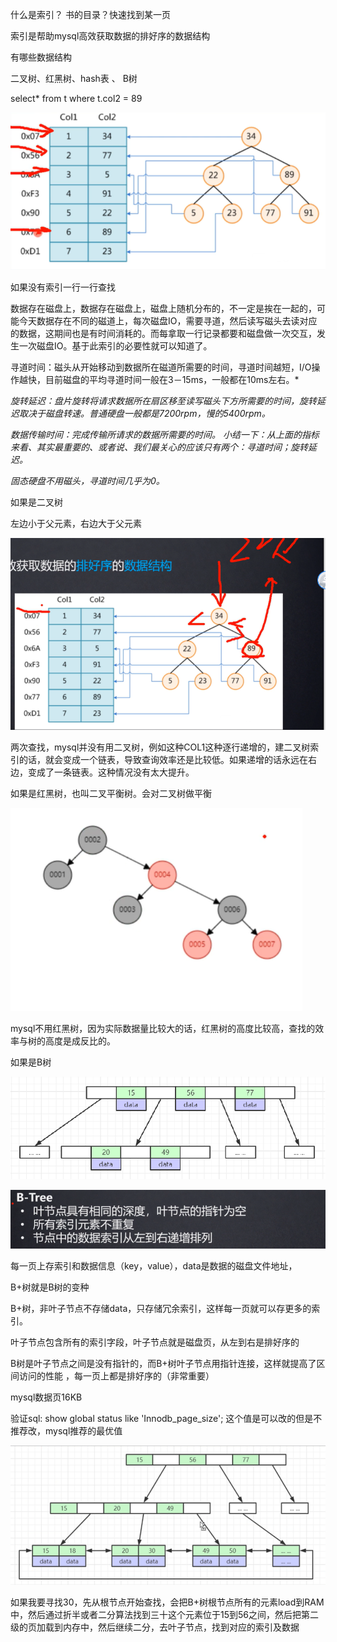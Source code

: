 什么是索引？ 书的目录？快速找到某一页

索引是帮助mysql高效获取数据的排好序的数据结构



有哪些数据结构

二叉树、红黑树、hash表 、 B树



select* from t where t.col2 = 89

![1639719543476](../image/1639719543476.png)

如果没有索引一行一行查找

数据存在磁盘上，数据存在磁盘上，磁盘上随机分布的，不一定是挨在一起的，可能今天数据存在不同的磁道上，每次磁盘IO，需要寻道，然后读写磁头去读对应的数据，这期间也是有时间消耗的。而每拿取一行记录都要和磁盘做一次交互，发生一次磁盘IO。基于此索引的必要性就可以知道了。



寻道时间：磁头从开始移动到数据所在磁道所需要的时间，寻道时间越短，I/O操作越快，目前磁盘的平均寻道时间一般在3－15ms，一般都在10ms左右。*

*旋转延迟：盘片旋转将请求数据所在扇区移至读写磁头下方所需要的时间，旋转延迟取决于磁盘转速。普通硬盘一般都是7200rpm，慢的5400rpm。*

*数据传输时间：完成传输所请求的数据所需要的时间。*
*小结一下：从上面的指标来看、其实最重要的、或者说、我们最关心的应该只有两个：寻道时间；旋转延迟。*

 *固态硬盘不用磁头，寻道时间几乎为0。* 



如果是二叉树

左边小于父元素，右边大于父元素

![1639720524851](../image/1639720524851.png)

两次查找，mysql并没有用二叉树，例如这种COL1这种逐行递增的，建二叉树索引的话，就会变成一个链表，导致查询效率还是比较低。如果递增的话永远在右边，变成了一条链表。这种情况没有太大提升。



如果是红黑树，也叫二叉平衡树。会对二叉树做平衡

![1639721662840](../image/1639721662840.png)

mysql不用红黑树，因为实际数据量比较大的话，红黑树的高度比较高，查找的效率与树的高度是成反比的。



如果是B树

![1639724921758](../image/1639724921758.png)

**![1639998312051](../image/1639998312051.png)**

每一页上存索引和数据信息（key，value），data是数据的磁盘文件地址，



B+树就是B树的变种

B+树，非叶子节点不存储data，只存储冗余索引，这样每一页就可以存更多的索引。

叶子节点包含所有的索引字段，叶子节点就是磁盘页，从左到右是排好序的

B树是叶子节点之间是没有指针的，而B+树叶子节点用指针连接，这样就提高了区间访问的性能 ，每一页上都是排好序的（非常重要）

mysql数据页16KB    

验证sql: show global status like 'Innodb_page_size'; 这个值是可以改的但是不推荐改，mysql推荐的最优值

![1639725088796](../image/1639725088796.png)

如果我要寻找30，先从根节点开始查找，会把B+树根节点所有的元素load到RAM中，然后通过折半或者二分算法找到三十这个元素位于15到56之间，然后把第二级的页加载到内存中，然后继续二分，去叶子节点，找到对应的索引及数据